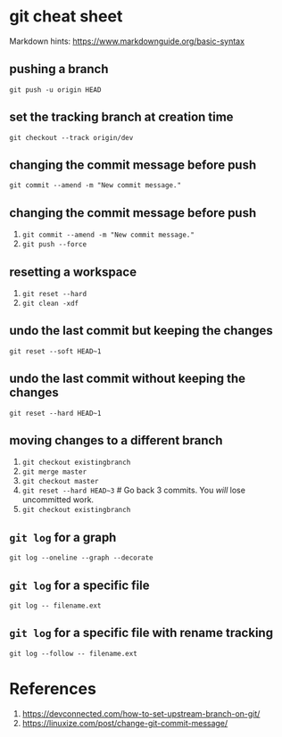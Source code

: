# git cheat sheet

Markdown hints: https://www.markdownguide.org/basic-syntax

## pushing a branch
`git push -u origin HEAD`

## set the tracking branch at creation time
`git checkout --track origin/dev`

## changing the commit message before push
`git commit --amend -m "New commit message."`

## changing the commit message before push
1. `git commit --amend -m "New commit message."`
2. `git push --force`

## resetting a workspace
1. `git reset --hard`
2. `git clean -xdf`

## undo the last commit but keeping the changes
`git reset --soft HEAD~1`

## undo the last commit without keeping the changes
`git reset --hard HEAD~1`

## moving changes to a different branch
1. `git checkout existingbranch`
2. `git merge master`
3. `git checkout master`
4. `git reset --hard HEAD~3` # Go back 3 commits. You *will* lose uncommitted work.
5. `git checkout existingbranch`

## `git log` for a graph
`git log --oneline --graph --decorate`

## `git log` for a specific file
`git log -- filename.ext`

## `git log` for a specific file with rename tracking
`git log --follow -- filename.ext`

# References
1. https://devconnected.com/how-to-set-upstream-branch-on-git/
2. https://linuxize.com/post/change-git-commit-message/
